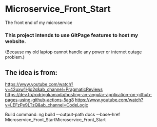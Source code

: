 # Microservice_Front_Start
The front end of my microservice

### This project intends to use GitPage features to host my website. 
(Because my old laptop cannot handle any power or internet outage problem.) 


## The idea is from:
https://www.youtube.com/watch?v=42uxw1Hjo2s&ab_channel=PragmaticReviews
https://dev.to/rodrigokamada/hosting-an-angular-application-on-github-pages-using-github-actions-5ag8
https://www.youtube.com/watch?v=LEFzPe9LTzQ&ab_channel=CodeLogic

Build command:  ng build --output-path docs --base-href Microservice_Front_StartMicroservice_Front_Start
